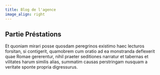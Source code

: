 ```yaml
---
title: Blog de l'agence
image_align: right
---
```


## Partie Préstations

Et quoniam mirari posse quosdam peregrinos existimo haec lecturos forsitan, si contigerit, quamobrem cum oratio ad ea monstranda deflexerit quae Romae gererentur, nihil praeter seditiones narratur et tabernas et vilitates harum similis alias, summatim causas perstringam nusquam a veritate sponte propria digressurus.